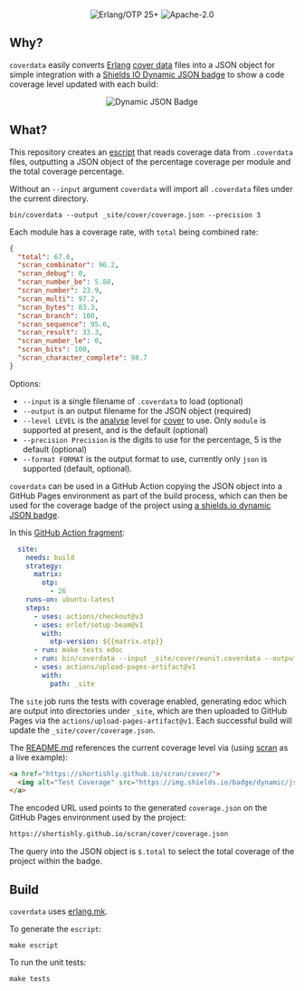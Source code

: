<br>

<p align="center">
    <img alt="Erlang/OTP 25+" src="https://img.shields.io/badge/Erlang%2FOTP-25%2B-green?style=flat-square">
    <img alt="Apache-2.0" src="https://img.shields.io/github/license/shortishly/scran?style=flat-square">
</p>

## Why?

`coverdata` easily converts [Erlang][erlang-org] [cover
data][erlang-org-cover] files into a JSON object for simple
integration with a [Shields IO Dynamic JSON
badge][shields-io-dynamic-json-badge] to show a code coverage level
updated with each build:

<p align="center">
  <img alt="Dynamic JSON Badge" src="https://img.shields.io/badge/dynamic/json?url=https%3A%2F%2Fshortishly.github.io%2Fcoverdata%2Fscran.json&query=%24.total&suffix=%25&label=coverage">
</p>

## What?

This repository creates an [escript][erlang-org-escript] that reads
coverage data from `.coverdata` files, outputting a JSON object of
the percentage coverage per module and the total coverage percentage.

Without an `--input` argument `coverdata` will import all `.coverdata`
files under the current directory.

```shell
bin/coverdata --output _site/cover/coverage.json --precision 3
```

Each module has a coverage rate, with `total` being combined rate: 

```json
{
  "total": 67.6,
  "scran_combinator": 96.2,
  "scran_debug": 0,
  "scran_number_be": 5.88,
  "scran_number": 23.9,
  "scran_multi": 97.2,
  "scran_bytes": 83.3,
  "scran_branch": 100,
  "scran_sequence": 95.6,
  "scran_result": 33.3,
  "scran_number_le": 0,
  "scran_bits": 100,
  "scran_character_complete": 98.7
}
```

Options:

- `--input` is a single filename of `.coverdata` to load (optional)
- `--output` is an output filename for the JSON object (required)
- `--level LEVEL` is the [analyse][erlang-org-cover-analyse-1] level for
  [cover][erlang-org-cover] to use. Only `module` is supported at
  present, and is the default (optional)
- `--precision Precision` is the digits to use for the percentage, 5
  is the default (optional)
- `--format FORMAT` is the output format to use, currently only `json`
  is supported (default, optional).
  
`coverdata` can be used in a GitHub Action copying the JSON object
into a GitHub Pages environment as part of the build process, which
can then be used for the coverage badge of the project using [a
shields.io dynamic JSON badge][shields-io-dynamic-json-badge].

In this [GitHub Action fragment][shortishly-scran-main-yml]:

```yaml
  site:
    needs: build
    strategy:
      matrix:
        otp:
          - 26
    runs-on: ubuntu-latest
    steps:
      - uses: actions/checkout@v3
      - uses: erlef/setup-beam@v1
        with:
          otp-version: ${{matrix.otp}}
      - run: make tests edoc
      - run: bin/coverdata --input _site/cover/eunit.coverdata --output _site/cover/coverage.json --precision 3
      - uses: actions/upload-pages-artifact@v1
        with:
          path: _site
```

The `site` job runs the tests with coverage enabled, generating edoc
which are output into directories under `_site`, which are then
uploaded to GitHub Pages via the
`actions/upload-pages-artifact@v1`. Each successful build will update
the `_site/cover/coverage.json`.

The [README.md][shortishly-scran-readme-md] references the
current coverage level via (using [scran][shortishly-scran] as a live example):

```html
<a href="https://shortishly.github.io/scran/cover/">
  <img alt="Test Coverage" src="https://img.shields.io/badge/dynamic/json?url=https%3A%2F%2Fshortishly.github.io%2Fscran%2Fcover%2Fcoverage.json&query=%24.total&suffix=%25&style=flat-square&label=Test%20Coverage&color=green">
</a>
```

The encoded URL used points to the generated `coverage.json` on the
GitHub Pages environment used by the project:

```bash
https://shortishly.github.io/scran/cover/coverage.json
```

The query into the JSON object is `$.total` to select the total
coverage of the project within the badge.

## Build

`coverdata` uses [erlang.mk][erlang-mk].

To generate the `escript`:

```shell
make escript
```

To run the unit tests:

```shell
make tests
```

[erlang-mk]: https://erlang.mk
[erlang-org-cover-analyse-1]: https://www.erlang.org/doc/man/cover.html#analyse-1
[erlang-org-cover]: https://www.erlang.org/doc/apps/tools/cover_chapter.html
[erlang-org-escript]: https://www.erlang.org/doc/man/escript.html
[erlang-org]: https://www.erlang.org
[shields-io-dynamic-json-badge]: https://shields.io/badges/dynamic-json-badge
[shortishly-scran-main-yml]: https://github.com/shortishly/scran/blob/main/.github/workflows/main.yml
[shortishly-scran-readme-md]: https://github.com/shortishly/scran/blob/main/README.md
[shortishly-scran]: https://github.com/shortishly/scran/
